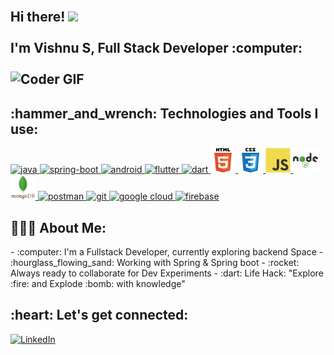 <h2 align="left">
    <abc>
        <br>Hi there! <img
            src="https://user-images.githubusercontent.com/42378118/110234147-e3259600-7f4e-11eb-95be-0c4047144dea.gif"
            width="30"><br>
        <br> I'm Vishnu S, Full Stack Developer :computer:<br>
        <br>
        <img src="https://media.giphy.com/media/SWoSkN6DxTszqIKEqv/giphy.gif" alt="Coder GIF" width="500">
    </abc>
</h2>
<h2 align="left">:hammer_and_wrench: Technologies and Tools I use:</h2>
<p align="left">
    <!-- Java -->
    <a href="https://www.java.com/" target="_blank"> <img src="https://www.vectorlogo.zone/logos/java/java-icon.svg"
            alt="java" width="40" height="40" /> </a>
    <!-- Spring Boot -->
    <a href="https://spring.io/projects/spring-boot" target="_blank"> <img
            src="https://www.vectorlogo.zone/logos/springio/springio-icon.svg" alt="spring-boot" width="40"
            height="40" /> </a>
    <!-- Android -->
    <a href="https://developer.android.com/" target="_blank"> <img
            src="https://www.vectorlogo.zone/logos/android/android-icon.svg" alt="android" width="40" height="40" />
    </a>
    <!-- Flutter -->
    <a href="https://flutter.dev/" target="_blank"> <img
            src="https://www.vectorlogo.zone/logos/flutterio/flutterio-icon.svg" alt="flutter" width="40" height="40" />
    </a>
    <!-- Dart -->
    <a href="https://dart.dev/" target="_blank"> <img src="https://www.vectorlogo.zone/logos/dartlang/dartlang-icon.svg"
            alt="dart" width="40" height="40" />
    </a>
    <!-- HTML -->
    <a href="https://www.w3.org/html/" target="_blank"> <img
            src="https://raw.githubusercontent.com/devicons/devicon/master/icons/html5/html5-original-wordmark.svg"
            alt="html5" width="40" height="40" /> </a>
    <!-- CSS -->
    <a href="https://www.w3schools.com/css/" target="_blank"> <img
            src="https://raw.githubusercontent.com/devicons/devicon/master/icons/css3/css3-original-wordmark.svg"
            alt="css3" width="40" height="40" /> </a>
    <!-- JavaScript -->
    <a href="https://developer.mozilla.org/en-US/docs/Web/JavaScript" target="_blank"> <img
            src="https://raw.githubusercontent.com/devicons/devicon/master/icons/javascript/javascript-original.svg"
            alt="javascript" width="40" height="40" /> </a>
    <!-- Node.js -->
    <a href="https://nodejs.org" target="_blank"> <img
            src="https://raw.githubusercontent.com/devicons/devicon/master/icons/nodejs/nodejs-original-wordmark.svg"
            alt="nodejs" width="40" height="40" /> </a>
    <!-- MongoDB -->
    <a href="https://www.mongodb.com/" target="_blank"> <img
            src="https://raw.githubusercontent.com/devicons/devicon/master/icons/mongodb/mongodb-original-wordmark.svg"
            alt="mongodb" width="40" height="40" /> </a>
    <!-- Postman -->
    <a href="https://www.postman.com/" target="_blank"> <img
            src="https://www.vectorlogo.zone/logos/getpostman/getpostman-icon.svg" alt="postman" width="40"
            height="40" /> </a>
    <!-- Git -->
    <a href="https://git-scm.com/" target="_blank"> <img
            src="https://www.vectorlogo.zone/logos/git-scm/git-scm-icon.svg" alt="git" width="40" height="40" /> </a>
    <!-- Google Cloud -->
    <a href="https://cloud.google.com/" target="_blank"> <img
            src="https://www.vectorlogo.zone/logos/google_cloud/google_cloud-icon.svg" alt="google cloud" width="40"
            height="40" /> </a>
    <!-- Firebase -->
    <a href="https://firebase.google.com/" target="_blank"> <img
            src="https://www.vectorlogo.zone/logos/firebase/firebase-icon.svg" alt="firebase" width="40" height="40" />
    </a>
</p>


<h2 align="left">👨🏻‍💻 About Me:</h2>
- :computer: I'm a Fullstack Developer, currently exploring backend Space
- :hourglass_flowing_sand: Working with Spring & Spring boot
- :rocket: Always ready to collaborate for Dev Experiments
- :dart: Life Hack: "Explore :fire: and Explode :bomb: with knowledge"<br>

<h2 align="left">:heart: Let's get connected:</h2>

[![LinkedIn](https://www.linkedin.com/favicon.ico)](https://www.linkedin.com/in/vishnusvikas/)
